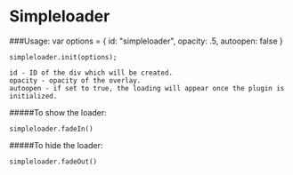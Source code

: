 Simpleloader
============

###Usage:
	var options = {
		id: "simpleloader",
		opacity: .5,
		autoopen: false
	}

	simpleloader.init(options);

	id - ID of the div which will be created.
	opacity - opacity of the overlay.
	autoopen - if set to true, the loading will appear once the plugin is initialized.

#####To show the loader:

	simpleloader.fadeIn()

#####To hide the loader:

	simpleloader.fadeOut()
